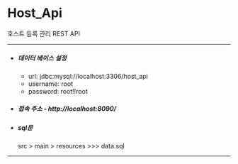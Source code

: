 # Host_Api
호스트 등록 관리 REST API 

***

* ##### 데이터 베이스 설정
    + url: jdbc:mysql://localhost:3306/host_api
    + username: root
    + password: root!!root

* ##### 접속 주소 - http://localhost:8090/

* ##### sql문
    src > main > resources >>> data.sql

***
